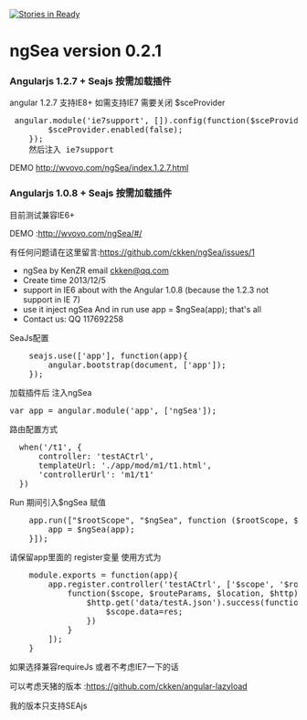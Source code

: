 [![Stories in Ready](https://badge.waffle.io/ckken/ngsea.png?label=ready&title=Ready)](https://waffle.io/ckken/ngsea)
<h1>ngSea version 0.2.1</h1>

<h3>Angularjs 1.2.7 + Seajs 按需加载插件</h3>
angular 1.2.7 支持IE8+ 如需支持IE7 需要关闭 $sceProvider
 
<pre>
 angular.module('ie7support', []).config(function($sceProvider) {
        $sceProvider.enabled(false);
    });
    然后注入 ie7support
</pre>
 
 
 DEMO http://wvovo.com/ngSea/index.1.2.7.html

<h3>Angularjs 1.0.8 + Seajs 按需加载插件</h3>
 目前测试兼容IE6+
 
 DEMO :http://wvovo.com/ngSea/#/
 
 有任何问题请在这里留言:https://github.com/ckken/ngSea/issues/1

* ngSea by KenZR email ckken@qq.com
 * Create time 2013/12/5
 * support in IE6 about with the Angular 1.0.8 (because the 1.2.3 not support in IE 7)
 * use it inject ngSea And in run use app = $ngSea(app); that's all
 * Contact us: QQ 117692258

SeaJs配置
<pre>
    seajs.use(['app'], function(app){
        angular.bootstrap(document, ['app']);
    });
</pre>


加载插件后 注入ngSea

<pre>
var app = angular.module('app', ['ngSea']);
</pre>

路由配置方式

<pre>
  when('/t1', {
      controller: 'testACtrl',
      templateUrl: './app/mod/m1/t1.html',
      'controllerUrl': 'm1/t1'
  })
</pre>

Run 期间引入$ngSea 赋值

<pre>
    app.run(["$rootScope", "$ngSea", function ($rootScope, $ngSea) {
        app = $ngSea(app);
    }]);
</pre>

请保留app里面的 register变量
使用方式为
<pre>
    module.exports = function(app){
        app.register.controller('testACtrl', ['$scope', '$routeParams', '$location', '$http',
            function($scope, $routeParams, $location, $http){
                $http.get('data/testA.json').success(function(res){
                    $scope.data=res;
                })
            }
        ]);
    }
</pre>


如果选择兼容requireJs 或者不考虑IE7一下的话

可以考虑天猪的版本 :https://github.com/ckken/angular-lazyload

我的版本只支持SEAjs
